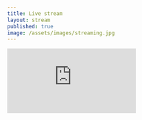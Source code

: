```yaml
---
title: Live stream
layout: stream
published: true
image: /assets/images/streaming.jpg
---
```


<div class="iframe-container">
    <iframe src="https://streaming.media.ccc.de/pfdw21/embed/pfdw21/dash/native" allowfullscreen="allowfullscreen" seamless="seamless" scrolling="no" frameborder="none"></iframe>
</div>
